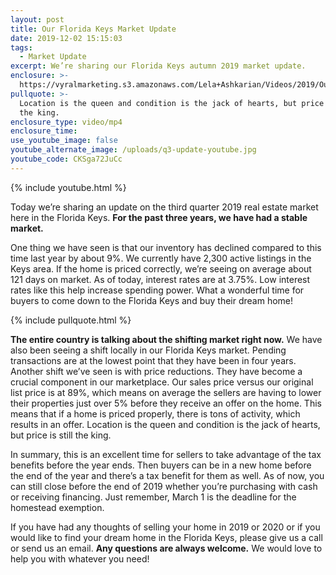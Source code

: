 ```yaml
---
layout: post
title: Our Florida Keys Market Update
date: 2019-12-02 15:15:03
tags:
  - Market Update
excerpt: We’re sharing our Florida Keys autumn 2019 market update.
enclosure: >-
  https://vyralmarketing.s3.amazonaws.com/Lela+Ashkarian/Videos/2019/Our+Florida+Keys+Market+Update.mp4
pullquote: >-
  Location is the queen and condition is the jack of hearts, but price is still
  the king.
enclosure_type: video/mp4
enclosure_time:
use_youtube_image: false
youtube_alternate_image: /uploads/q3-update-youtube.jpg
youtube_code: CKSga72JuCc
---
```


{% include youtube.html %}

Today we’re sharing an update on the third quarter 2019 real estate market here in the Florida Keys. **For the past three years, we have had a stable market.&nbsp;**

One thing we have seen is that our inventory has declined compared to this time last year by about 9%. We currently have 2,300 active listings in the Keys area. If the home is priced correctly, we’re seeing on average about 121 days on market. As of today, interest rates are at 3.75%. Low interest rates like this help increase spending power. What a wonderful time for buyers to come down to the Florida Keys and buy their dream home\!&nbsp;

{% include pullquote.html %}

**The entire country is talking about the shifting market right now.** We have also been seeing a shift locally in our Florida Keys market. Pending transactions are at the lowest point that they have been in four years. Another shift we’ve seen is with price reductions. They have become a crucial component in our marketplace. Our sales price versus our original list price is at 89%, which means on average the sellers are having to lower their properties just over 5% before they receive an offer on the home. This means that if a home is priced properly, there is tons of activity, which results in an offer. Location is the queen and condition is the jack of hearts, but price is still the king.&nbsp;

In summary, this is an excellent time for sellers to take advantage of the tax benefits before the year ends. Then buyers can be in a new home before the end of the year and there’s a tax benefit for them as well. As of now, you can still close before the end of 2019 whether you’re purchasing with cash or receiving financing. Just remember, March 1 is the deadline for the homestead exemption.&nbsp;

If you have had any thoughts of selling your home in 2019 or 2020 or if you would like to find your dream home in the Florida Keys, please give us a call or send us an email. **Any questions are always welcome.** We would love to help you with whatever you need\!